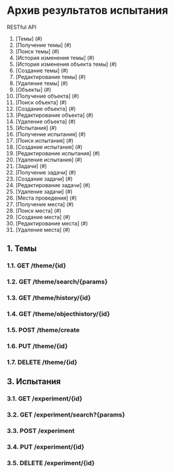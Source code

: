 # Архив результатов испытания
RESTful API


1. [Темы] (#)
  1. [Получение темы] (#)
  2. [Поиск темы] (#)
  3. [История изменения темы] (#)
  4. [История изменения объекта темы] (#)
  5. [Создание темы] (#)
  6. [Редактирование темы] (#)
  7. [Удаление темы] (#)
2. [Объекты] (#)
  1. [Получение объекта] (#)
  2. [Поиск объекта] (#)
  3. [Создание объекта] (#)
  4. [Редактирование объекта] (#)
  5. [Удаление объекта] (#)
3. [Испытания] (#)
  1. [Получение испытания] (#)
  2. [Поиск испытания] (#)
  3. [Создание испытания] (#)
  4. [Редактирование испытания] (#)
  5. [Удаление испытания] (#)
4. [Задачи] (#)
  1. [Получение задачи] (#)
  2. [Создание задачи] (#)
  3. [Редактирование задачи] (#)
  4. [Удаление задачи] (#)
5. [Места проведения] (#)
  1. [Получение места] (#)
  2. [Поиск места] (#)
  3. [Создание места] (#)
  4. [Редактирование места] (#)
  5. [Удаление места] (#)


## 1. Темы

### 1.1. GET /theme/{id}

### 1.2. GET /theme/search/{params}

### 1.3. GET /theme/history/{id}

### 1.4. GET /theme/objecthistory/{id}

### 1.5. POST /theme/create

### 1.6. PUT /theme/{id}

### 1.7. DELETE /theme/{id}


## 3. Испытания

### 3.1. GET /experiment/{id}

### 3.2. GET /experiment/search?{params}

### 3.3. POST /experiment

### 3.4. PUT /experiment/{id}

### 3.5. DELETE /experiment/{id}
